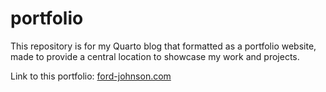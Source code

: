 # portfolio
This repository is for my Quarto blog that formatted as a portfolio website, made to provide a central location to showcase my work and projects.

Link to this portfolio: [ford-johnson.com](https://ford-johnson.com/)

